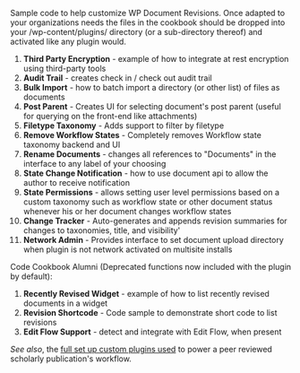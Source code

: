 Sample code to help customize WP Document Revisions. Once adapted to your organizations needs the files in the cookbook should be dropped into your /wp-content/plugins/ directory (or a sub-directory thereof) and activated like any plugin would.

1. **Third Party Encryption** - example of how to integrate at rest encryption using third-party tools
1. **Audit Trail** - creates check in / check out audit trail
1. **Bulk Import** - how to batch import a directory (or other list) of files as documents
1. **Post Parent** - Creates UI for selecting document's post parent (useful for querying on the front-end like attachments)
1. **Filetype Taxonomy** - Adds support to filter by filetype
1. **Remove Workflow States** - Completely removes Workflow state taxonomy backend and UI
1. **Rename Documents** - changes all references to "Documents" in the interface to any label of your choosing
1. **State Change Notification** - how to use document api to allow the author to receive notification 
1. **State Permissions** - allows setting user level permissions based on a custom taxonomy such as workflow state or other document status
whenever his or her document changes workflow states
1. **Change Tracker** - Auto-generates and appends revision summaries for changes to taxonomies, title, and visibility'
1. **Network Admin** - Provides interface to set document upload directory when plugin is not network activated on multisite installs

Code Cookbook Alumni (Deprecated functions now included with the plugin by default):

1. **Recently Revised Widget** - example of how to list recently revised documents in a widget
1. **Revision Shortcode** - Code sample to demonstrate short code to list revisions
1. **Edit Flow Support** - detect and integrate with Edit Flow, when present

*See also*, the [full set up custom plugins used](https://github.com/benbalter/PCLJ-Members-Workspace) to power a peer reviewed scholarly publication's workflow.